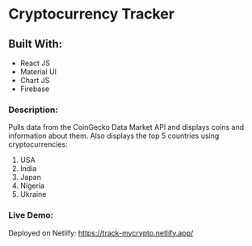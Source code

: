 # Cryptocurrency Tracker


## Built With:

- React JS
- Material UI 
- Chart JS
- Firebase

### Description:
 
Pulls data from the CoinGecko Data Market API and displays coins and information about them. Also displays the top 5 countries using cryptocurrencies:

1. USA
2. India
3. Japan
4. Nigeria
5. Ukraine

### Live Demo:

Deployed on Netlify: https://track-mycrypto.netlify.app/
